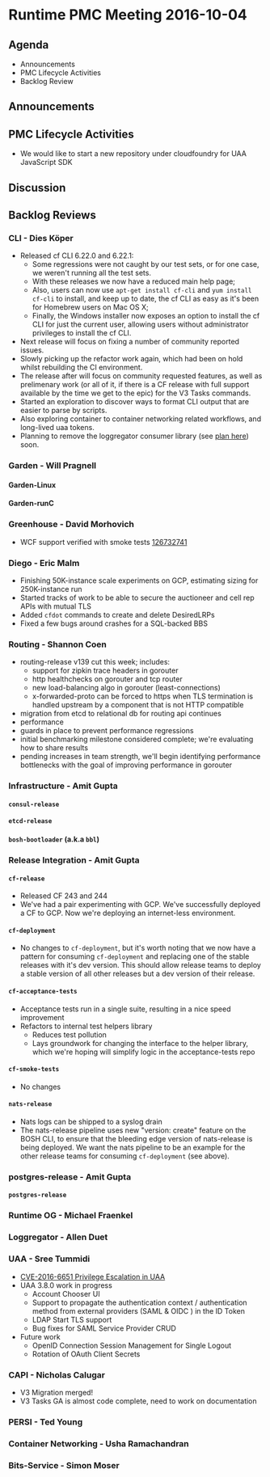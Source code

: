 # Runtime PMC Meeting 2016-10-04

## Agenda
* Announcements
* PMC Lifecycle Activities
* Backlog Review

## Announcements


## PMC Lifecycle Activities
- We would like to start a new repository under cloudfoundry for UAA JavaScript SDK

## Discussion


## Backlog Reviews

### CLI - Dies Köper
- Released cf CLI 6.22.0 and 6.22.1:
  - Some regressions were not caught by our test sets, or for one case, we weren't running all the test sets.
  - With these releases we now have a reduced main help page;
  - Also, users can now use `apt-get install cf-cli` and `yum install cf-cli` to install, and keep up to date, the cf CLI as easy as it's been for Homebrew users on Mac OS X;
  - Finally, the Windows installer now exposes an option to install the cf CLI for just the current user, allowing users without administrator privileges to install the cf CLI.
- Next release will focus on fixing a number of community reported issues.
- Slowly picking up the refactor work again, which had been on hold whilst rebuilding the CI environment.
- The release after will focus on community requested features, as well as prelimenary work (or all of it, if there is a CF release with full support available by the time we get to the epic) for the V3 Tasks commands.
- Started an exploration to discover ways to format CLI output that are easier to parse by scripts.
- Also exploring container to container networking related workflows, and long-lived uaa tokens.
- Planning to remove the loggregator consumer library (see [plan here](https://lists.cloudfoundry.org/archives/list/cf-dev@lists.cloudfoundry.org/message/JISQUXZVSRQELIFWAJ7GIY2YSUWQLXE7/)) soon.

### Garden - Will Pragnell

#### Garden-Linux

#### Garden-runC

### Greenhouse - David Morhovich
- WCF support verified with smoke tests [126732741](https://www.pivotaltracker.com/story/show/126732741)

### Diego - Eric Malm

- Finishing 50K-instance scale experiments on GCP, estimating sizing for 250K-instance run
- Started tracks of work to be able to secure the auctioneer and cell rep APIs with mutual TLS
- Added `cfdot` commands to create and delete DesiredLRPs
- Fixed a few bugs around crashes for a SQL-backed BBS


### Routing - Shannon Coen

- routing-release v139 cut this week; includes:
  - support for zipkin trace headers in gorouter
  - http healthchecks on gorouter and tcp router
  - new load-balancing algo in gorouter (least-connections)
  - x-forwarded-proto can be forced to https when TLS termination is handled upstream by a component that is not HTTP compatible
- migration from etcd to relational db for routing api continues
- performance
 - guards in place to prevent performance regressions
 - initial benchmarking milestone considered complete; we're evaluating how to share results
 - pending increases in team strength, we'll begin identifying performance bottlenecks with the goal of improving performance in gorouter
 
### Infrastructure - Amit Gupta

#### `consul-release`

#### `etcd-release`

#### `bosh-bootloader` (a.k.a `bbl`)

### Release Integration - Amit Gupta

####  `cf-release`
- Released CF 243 and 244
- We've had a pair experimenting with GCP. We've successfully deployed a CF to GCP. Now we're deploying an internet-less environment.

#### `cf-deployment`
- No changes to `cf-deployment`, but it's worth noting that we now have a pattern for consuming `cf-deployment` and replacing one of the stable releases with it's dev version. This should allow release teams to deploy a stable version of all other releases but a dev version of their release.

#### `cf-acceptance-tests`
- Acceptance tests run in a single suite, resulting in a nice speed improvement
- Refactors to internal test helpers library
  - Reduces test pollution
  - Lays groundwork for changing the interface to the helper library, which we're hoping will simplify logic in the acceptance-tests repo

#### `cf-smoke-tests`
- No changes

#### `nats-release`
- Nats logs can be shipped to a syslog drain
- The nats-release pipeline uses new "version: create" feature on the BOSH CLI, to ensure that the bleeding edge version of nats-release is being deployed. We want the nats pipeline to be an example for the other release teams for consuming `cf-deployment` (see above).

### postgres-release - Amit Gupta

#### `postgres-release`

### Runtime OG - Michael Fraenkel

### Loggregator - Allen Duet

### UAA - Sree Tummidi
 - [CVE-2016-6651 Privilege Escalation in UAA](http://pivotal.io/security/cve-2016-6651) 
 - UAA 3.8.0 work in progress
   - Account Chooser UI
   - Support to propagate the authentication context / authentication method from external providers (SAML & OIDC ) in the ID Token
   - LDAP Start TLS support
   - Bug fixes for SAML Service Provider CRUD
 - Future work
   - OpenID Connection Session Management for Single Logout
   - Rotation of OAuth Client Secrets

### CAPI - Nicholas Calugar
- V3 Migration merged!
- V3 Tasks GA is almost code complete, need to work on documentation

### PERSI - Ted Young

### Container Networking - Usha Ramachandran

### Bits-Service - Simon Moser
